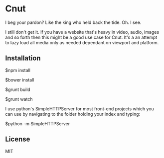# Cnut

I beg your pardon? Like the king who held back the tide. Oh. I see.

I still don't get it. If you have a website that's heavy in video, audio, images and so forth then this might be a good use case for Cnut. It's a an attempt to lazy load all media only as 
needed dependant on viewport and platform.

## Installation

$npm install

$bower install

$grunt build

$grunt watch

I use python's SimpleHTTPServer for most front-end 
projects which you can use by navigating to the folder 
holding your index and typing:

$python -m SimpleHTTPServer

## License
MIT
